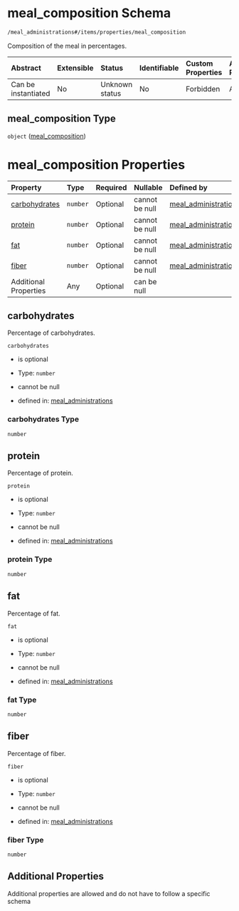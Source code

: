 # meal\_composition Schema

```txt
/meal_administrations#/items/properties/meal_composition
```

Composition of the meal in percentages.

| Abstract            | Extensible | Status         | Identifiable | Custom Properties | Additional Properties | Access Restrictions | Defined In                                                                                               |
| :------------------ | :--------- | :------------- | :----------- | :---------------- | :-------------------- | :------------------ | :------------------------------------------------------------------------------------------------------- |
| Can be instantiated | No         | Unknown status | No           | Forbidden         | Allowed               | none                | [meal\_administrations.schema.json\*](../../out/meal_administrations.schema.json "open original schema") |

## meal\_composition Type

`object` ([meal\_composition](meal_administrations-meal_administration-properties-meal_composition.md))

# meal\_composition Properties

| Property                        | Type     | Required | Nullable       | Defined by                                                                                                                                                                                                    |
| :------------------------------ | :------- | :------- | :------------- | :------------------------------------------------------------------------------------------------------------------------------------------------------------------------------------------------------------ |
| [carbohydrates](#carbohydrates) | `number` | Optional | cannot be null | [meal\_administrations](meal_administrations-meal_administration-properties-meal_composition-properties-carbohydrates.md "/meal_administrations#/items/properties/meal_composition/properties/carbohydrates") |
| [protein](#protein)             | `number` | Optional | cannot be null | [meal\_administrations](meal_administrations-meal_administration-properties-meal_composition-properties-protein.md "/meal_administrations#/items/properties/meal_composition/properties/protein")             |
| [fat](#fat)                     | `number` | Optional | cannot be null | [meal\_administrations](meal_administrations-meal_administration-properties-meal_composition-properties-fat.md "/meal_administrations#/items/properties/meal_composition/properties/fat")                     |
| [fiber](#fiber)                 | `number` | Optional | cannot be null | [meal\_administrations](meal_administrations-meal_administration-properties-meal_composition-properties-fiber.md "/meal_administrations#/items/properties/meal_composition/properties/fiber")                 |
| Additional Properties           | Any      | Optional | can be null    |                                                                                                                                                                                                               |

## carbohydrates

Percentage of carbohydrates.

`carbohydrates`

*   is optional

*   Type: `number`

*   cannot be null

*   defined in: [meal\_administrations](meal_administrations-meal_administration-properties-meal_composition-properties-carbohydrates.md "/meal_administrations#/items/properties/meal_composition/properties/carbohydrates")

### carbohydrates Type

`number`

## protein

Percentage of protein.

`protein`

*   is optional

*   Type: `number`

*   cannot be null

*   defined in: [meal\_administrations](meal_administrations-meal_administration-properties-meal_composition-properties-protein.md "/meal_administrations#/items/properties/meal_composition/properties/protein")

### protein Type

`number`

## fat

Percentage of fat.

`fat`

*   is optional

*   Type: `number`

*   cannot be null

*   defined in: [meal\_administrations](meal_administrations-meal_administration-properties-meal_composition-properties-fat.md "/meal_administrations#/items/properties/meal_composition/properties/fat")

### fat Type

`number`

## fiber

Percentage of fiber.

`fiber`

*   is optional

*   Type: `number`

*   cannot be null

*   defined in: [meal\_administrations](meal_administrations-meal_administration-properties-meal_composition-properties-fiber.md "/meal_administrations#/items/properties/meal_composition/properties/fiber")

### fiber Type

`number`

## Additional Properties

Additional properties are allowed and do not have to follow a specific schema
